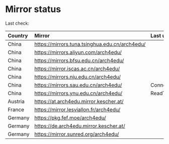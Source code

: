<script src="./time.js"></script>
# Mirror status
Last check: <script type="text/javascript">localize(1689006468.210652);</script>

|Country|Mirror|Last update|
|:------|:-----|:----------|
|China|https://mirrors.tuna.tsinghua.edu.cn/arch4edu/|<script type="text/javascript">localize(1688970951);</script>|
|China|https://mirrors.aliyun.com/arch4edu/|<script type="text/javascript">localize(1688884445);</script>|
|China|https://mirrors.bfsu.edu.cn/arch4edu/|<script type="text/javascript">localize(1688970951);</script>|
|China|https://mirror.iscas.ac.cn/arch4edu/|<script type="text/javascript">localize(1688970951);</script>|
|China|https://mirrors.nju.edu.cn/arch4edu/|<script type="text/javascript">localize(1688884445);</script>|
|China|https://mirrors.sau.edu.cn/arch4edu/|ConnectionError|
|China|https://mirrors.ynu.edu.cn/arch4edu/|ReadTimeout|
|Austria|https://at.arch4edu.mirror.kescher.at/|<script type="text/javascript">localize(1688970951);</script>|
|France|https://mirror.lesviallon.fr/arch4edu/|<script type="text/javascript">localize(1688970951);</script>|
|Germany|https://pkg.fef.moe/arch4edu/|<script type="text/javascript">localize(1688970951);</script>|
|Germany|https://de.arch4edu.mirror.kescher.at/|<script type="text/javascript">localize(1688970951);</script>|
|Germany|https://mirror.sunred.org/arch4edu/|<script type="text/javascript">localize(1688970951);</script>|

<script src="./tablefilter/tablefilter.js"></script>
<script src="./table.js"></script>
